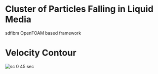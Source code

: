 # Cluster of Particles Falling in Liquid Media
sdfibm OpenFOAM based framework
# Velocity Contour
![sc 0 45 sec](https://github.com/user-attachments/assets/f117fd4a-bf2e-48f9-bbef-ba49ddd253d5)
